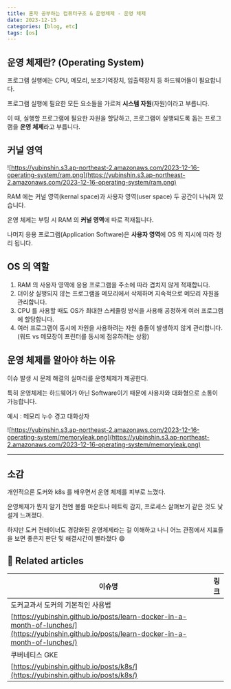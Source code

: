 ```yaml
---
title: 혼자 공부하는 컴퓨터구조 & 운영체제 - 운영 체제
date: 2023-12-15
categories: [blog, etc]
tags: [os]
---
```


## 운영 체제란? (Operating System)

프로그램 실행에는 CPU, 메모리, 보조기억장치, 입출력장치 등 하드웨어들이 필요합니다.

프로그램 실행에 필요한 모든 요소들을 가르켜 **시스템 자원**(자원)이라고 부릅니다.

이 때, 실행할 프로그램에 필요한 자원을 할당하고, 프로그램이 실행되도록 돕는 프로그램을 **운영 체제**라고 부릅니다.

## 커널 영역

![https://yubinshin.s3.ap-northeast-2.amazonaws.com/2023-12-16-operating-system/ram.png](https://yubinshin.s3.ap-northeast-2.amazonaws.com/2023-12-16-operating-system/ram.png)

RAM 에는 커널 영역(kernal space)과 사용자 영역(user space) 두 공간이 나눠져 있습니다.

운영 체제는 부팅 시 RAM 의 **커널 영역**에 따로 적재됩니다.

나머지 응용 프로그램(Application Software)은 **사용자 영역**에 OS 의 지시에 따라 정리 됩니다.


## OS 의 역할

1. RAM 의 사용자 영역에 응용 프로그램을 주소에 따라 겹치지 않게 적재합니다.
2. 더이상 실행되지 않는 프로그램을 메모리에서 삭제하며 지속적으로 메모리 자원을 관리합니다.
3. CPU 를 사용할 때도 OS가 최대한 스케줄링 방식을 사용해 공정하게 여러 프로그램에 할당합니다.
4. 여러 프로그램이 동시에 자원을 사용하려는 자원 충돌이 발생하지 않게 관리합니다. (워드 vs 메모장이 프린터를 동시에 점유하려는 상황)

## 운영 체제를 알아야 하는 이유

이슈 발생 시 문제 해결의 실마리를 운영체제가 제공한다.

특히 운영체제는 하드웨어가 아닌 Software이기 때문에 사용자와 대화형으로 소통이 가능합니다.

예시 : 메모리 누수 경고 대화상자

![https://yubinshin.s3.ap-northeast-2.amazonaws.com/2023-12-16-operating-system/memoryleak.png](https://yubinshin.s3.ap-northeast-2.amazonaws.com/2023-12-16-operating-system/memoryleak.png)

-----
## 소감

개인적으론 도커와 k8s 를 배우면서 운영 체제를 피부로 느꼈다.

운영체제가 뭔지 알기 전엔 볼륨 마운트나 메트릭 감지, 프로세스 살펴보기 같은 것도 낯설게 느껴졌다. 

하지만 도커 컨테이너도 경량화된 운영체제라는 걸 이해하고 나니 어느 관점에서 지표들을 보면 좋은지 판단 및 해결시간이 빨라졌다 😄 

## 📎 Related articles

| 이슈명                                                                                                                                         | 링크 |
| ---------------------------------------------------------------------------------------------------------------------------------------------- | ---- |
| 도커교과서 도커의 기본적인 사용법                                                                                                              |
| [https://yubinshin.github.io/posts/learn-docker-in-a-month-of-lunches/](https://yubinshin.github.io/posts/learn-docker-in-a-month-of-lunches/) |
| 쿠버네티스 GKE                                                                                                                                 |
| [https://yubinshin.github.io/posts/k8s/](https://yubinshin.github.io/posts/k8s/)                                                               |

<!-- ## 번외

위에 RAM 그림을 그리는데 참고 자료를 보니 램이 4GB 짜리라서 커널과 유저 영역을 1 : 3 으로 나눈 거 같더라. 

내 윈도우 노트북의 메모리 영역이 궁금해서 한번 촬영해보았다.

시작 버튼 옆 검색 창에 `perfmon`, `resmon` 을 검색하면 **리소스 모니터** 가 나온다. 

![https://yubinshin.s3.ap-northeast-2.amazonaws.com/2023-12-16-operating-system/resmon.png](https://yubinshin.s3.ap-northeast-2.amazonaws.com/2023-12-16-operating-system/resmon.png)

> System 이라는 프로세스를 찾았다. 방가방가~

아쉽게도 커널영역과 유저영역을 직접 보려면 따로 고급 도구를 깔아야 한단다.

![https://yubinshin.s3.ap-northeast-2.amazonaws.com/2023-12-16-operating-system/task_manager.png](https://yubinshin.s3.ap-northeast-2.amazonaws.com/2023-12-16-operating-system/task_manager.png)

아쉬운 대로 작업관리자의 성능 탭에서 확인해보니 16GB 램 중 15.7GB 만 사용할 수 있고, 하드웨어 예약 메모리로 302MB를 발견했다.  -->

